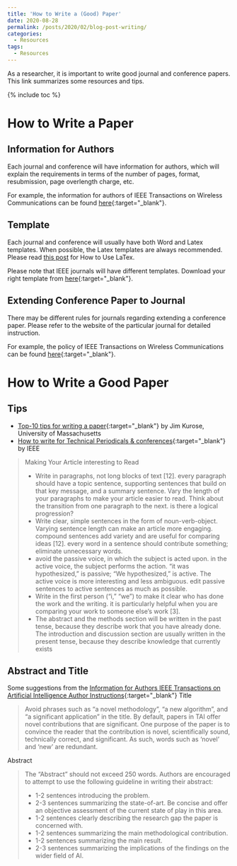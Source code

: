 ```yaml
---
title: 'How to Write a (Good) Paper'
date: 2020-08-28
permalink: /posts/2020/02/blog-post-writing/
categories:
  - Resources  
tags:
  - Resources
---
```


As a researcher, it is important to write good journal and conference papers. This link summarizes some resources and tips.

{% include toc %}

# How to Write a Paper
## Information for Authors
Each journal and conference will have information for authors, which will explain the requirements in terms of the number of pages, format, resubmission, page overlength charge, etc.

For example, the information for authors of IEEE Transactions on Wireless Communications can be found [here](https://www.comsoc.org/publications/journals/ieee-twc/submit-manuscript){:target="_blank"}.

## Template
Each journal and conference will usually have both Word and Latex templates. When possible, the Latex templates are always recommended. Please read [this post](https://junqing-zhang.github.io/posts/2020/01/blog-post-latex/) for How to Use LaTex.

Please note that IEEE journals will have different templates. Download your right template from [here](https://template-selector.ieee.org/secure/templateSelector/publicationType){:target="_blank"}.


## Extending Conference Paper to Journal
There may be different rules for journals regarding extending a conference paper. Please refer to the website of the particular journal for detailed instruction.

For example, the policy of IEEE Transactions on Wireless Communications can be found [here](https://www.comsoc.org/publications/journals/ieee-transactions-wireless-communications/conference-vs-journal){:target="_blank"}.

# How to Write a Good Paper

## Tips
* [Top-10 tips for writing a paper](http://conferences.sigcomm.org/co-next/2006/files/pres/10tipsforwritingapaper.pdf){:target="_blank"} by Jim Kurose, University of Massachusetts
* [How to write for Technical Periodicals & conferences](http://ieeeauthorcenter.ieee.org/wp-content/uploads/How-to-Write-for-Technical-Periodicals-and-Conferences-1.pdf){:target="_blank"} by IEEE
> Making Your Article interesting to Read
> * Write in paragraphs, not long blocks of text [12]. every paragraph should have a topic sentence, supporting sentences that build on that key message, and a summary sentence. Vary the length of your paragraphs to make your article easier to read. Think about the transition from one paragraph to the next. is there a logical progression?
> * Write clear, simple sentences in the form of noun-verb-object. Varying sentence length can make an article more engaging. compound sentences add variety and are useful for comparing ideas [12]. every word in a sentence should contribute something; eliminate unnecessary words.
>* avoid the passive voice, in which the subject is acted upon. in the active voice, the subject performs the action. “it was hypothesized,” is passive; “We hypothesized,” is active. The active voice is more interesting and less ambiguous. edit passive sentences to active sentences as much as possible.
>* Write in the first person (“i,” “we”) to make it clear who has done the work and the writing. it is particularly helpful when you are comparing your work to someone else’s work [3].
>* The abstract and the methods section will be written in the past tense, because they describe work that you have already done. The introduction and discussion section are usually written in the present tense, because they describe knowledge that currently exists


## Abstract and Title
Some suggestions from the [Information for Authors IEEE Transactions on Artificial Intelligence Author Instructions](https://cis.ieee.org/publications/ieee-transactions-on-artificial-intelligence/information-for-authors-tai){:target="_blank"}
Title
> Avoid phrases such as “a novel methodology”, “a new algorithm”, and “a significant application” in the title. By default, papers in TAI offer novel contributions that are significant. One purpose of the paper is to convince the reader that the contribution is novel, scientifically sound, technically correct, and significant. As such, words such as ‘novel’ and ‘new’ are redundant.

Abstract
> The “Abstract” should not exceed 250 words. Authors are encouraged to attempt to use the following guideline in writing their abstract:
> * 1-2 sentences introducing the problem.
> * 2-3 sentences summarizing the state-of-art. Be concise and offer an objective assessment of the current state of play in this area.
> * 1-2 sentences clearly describing the research gap the paper is concerned with.
> * 1-2 sentences summarizing the main methodological contribution.
> * 1-2 sentences summarizing the main result.
> * 2-3 sentences summarizing the implications of the findings on the wider field of AI.


